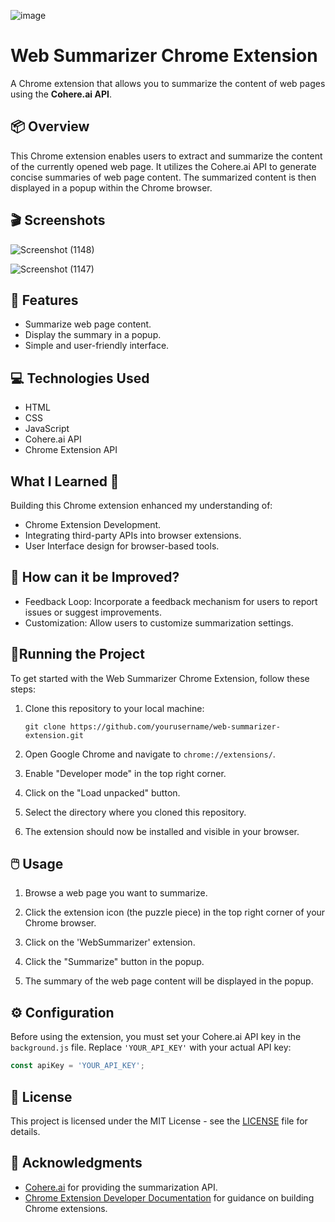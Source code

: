    
   ![image](https://github.com/ayushichoudhary-19/WebSummarizer/assets/73214455/7387f4d8-cf64-498b-a797-a5cc8bc0cf17) 
   #  Web Summarizer Chrome Extension

A Chrome extension that allows you to summarize the content of web pages using the **Cohere.ai API**.

## 📦 Overview

This Chrome extension enables users to extract and summarize the content of the currently opened web page. It utilizes the Cohere.ai API to generate concise summaries of web page content. The summarized content is then displayed in a popup within the Chrome browser.

## 🎬 Screenshots
![Screenshot (1148)](https://github.com/ayushichoudhary-19/WebSummarizer/assets/73214455/85d0b42d-df47-42fb-80fb-5a06842c5384)

![Screenshot (1147)](https://github.com/ayushichoudhary-19/WebSummarizer/assets/73214455/9baffd5b-2010-4f0a-b52a-f352be06a508)


## 🦄 Features

- Summarize web page content.
- Display the summary in a popup.
- Simple and user-friendly interface.

## 💻 Technologies Used

- HTML
- CSS
- JavaScript
- Cohere.ai API
- Chrome Extension API


## What I Learned 🧠

Building this Chrome extension enhanced my understanding of:
- Chrome Extension Development.
- Integrating third-party APIs into browser extensions.
- User Interface design for browser-based tools.

## 💭 How can it be Improved? 

- Feedback Loop: Incorporate a feedback mechanism for users to report issues or suggest improvements.
- Customization: Allow users to customize summarization settings.

## 🚦Running the Project

To get started with the Web Summarizer Chrome Extension, follow these steps:

1. Clone this repository to your local machine:

   ```shell
   git clone https://github.com/yourusername/web-summarizer-extension.git
   ```

2. Open Google Chrome and navigate to `chrome://extensions/`.

3. Enable "Developer mode" in the top right corner.

4. Click on the "Load unpacked" button.

5. Select the directory where you cloned this repository.

6. The extension should now be installed and visible in your browser.
   

## 🖱️ Usage

1. Browse a web page you want to summarize.

2. Click the extension icon (the puzzle piece) in the top right corner of your Chrome browser.

3. Click on the 'WebSummarizer' extension. 

4. Click the "Summarize" button in the popup.

5. The summary of the web page content will be displayed in the popup.
   

## ⚙️ Configuration

Before using the extension, you must set your Cohere.ai API key in the `background.js` file. Replace `'YOUR_API_KEY'` with your actual API key:

```javascript
const apiKey = 'YOUR_API_KEY';
```


## 📜 License

This project is licensed under the MIT License - see the [LICENSE](LICENSE) file for details.

## 🙌 Acknowledgments

- [Cohere.ai](https://cohere.ai/) for providing the summarization API.
- [Chrome Extension Developer Documentation](https://developer.chrome.com/docs/extensions/mv3/getstarted/) for guidance on building Chrome extensions.
```
